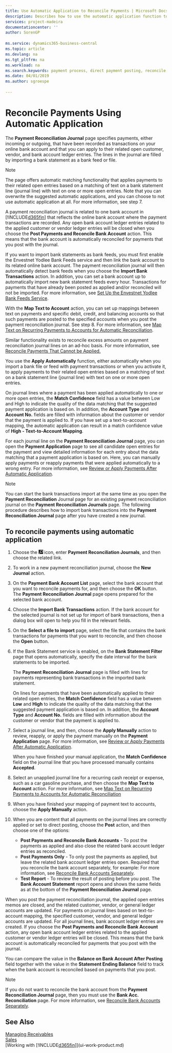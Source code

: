 ```yaml
---
title: Use Automatic Application to Reconcile Payments | Microsoft Docs
description: Describes how to use the automatic application function to apply payments or cash receipts to their related open entries, and reconcile payments.
services: project-madeira
documentationcenter: ''
author: SorenGP

ms.service: dynamics365-business-central
ms.topic: article
ms.devlang: na
ms.tgt_pltfrm: na
ms.workload: na
ms.search.keywords: payment process, direct payment posting, reconcile payment, expenses, cash receipts
ms.date: 04/01/2019
ms.author: sgroespe

---
```

# Reconcile Payments Using Automatic Application
The **Payment Reconciliation Journal** page specifies payments, either incoming or outgoing, that have been recorded as transactions on your online bank account and that you can apply to their related open customer, vendor, and bank account ledger entries. The lines in the journal are filled by importing a bank statement as a bank feed or file.

> [!NOTE]
> The page offers automatic matching functionality that applies payments to their related open entries based on a matching of text on a bank statement line (journal line) with text on one or more open entries. Note that you can overwrite the suggested automatic applications, and you can choose to not use automatic application at all. For more information, see step 7.

A payment reconciliation journal is related to one bank account in [!INCLUDE[d365fin](includes/d365fin_md.md)] that reflects the online bank account where the payment transactions are recorded. Any open bank account ledger entries related to the applied customer or vendor ledger entries will be closed when you choose the **Post Payments and Reconcile Bank Account** action. This means that the bank account is automatically reconciled for payments that you post with the journal.

If you want to import bank statements as bank feeds, you must first enable the Envestnet Yodlee Bank Feeds service and then link the bank account to its related online bank account. The payment reconciliation journal will then automatically detect bank feeds when you choose the **Import Bank Transactions** action. In addition, you can set a bank account up to automatically import new bank statement feeds every hour. Transactions for payments that have already been posted as applied and/or reconciled will not be imported. For more information, see [Set Up the Envestnet Yodlee Bank Feeds Service](bank-how-setup-bank-statement-service.md).

With the **Map Text to Account** action, you can set up mappings between text on payments and specific debit, credit, and balancing accounts so that such payments are posted to the specified accounts when you post the payment reconciliation journal. See step 8. For more information, see [Map Text on Recurring Payments to Accounts for Automatic Reconciliation](receivables-how-map-text-recurring-payments-accounts-auto-reconcilliation.md).

Similar functionality exists to reconcile excess amounts on payment reconciliation journal lines on an ad-hoc basis. For more information, see [Reconcile Payments That Cannot be Applied.](receivables-how-reconcile-payments-cannot-apply-auto.md)

You use the **Apply Automatically** function, either automatically when you import a bank file or feed with payment transactions or when you activate it, to apply payments to their related open entries based on a matching of text on a bank statement line (journal line) with text on one or more open entries.

On journal lines where a payment has been applied automatically to one or more open entries, the **Match Confidence** field has a value between Low and High to indicate the quality of the data matching that the suggested payment application is based on. In addition, the **Account Type** and **Account No.** fields are filled with information about the customer or vendor that the payment is applied to. If you have set up a text-to-account mapping, the automatic application can result in a match confidence value of **High - Text-to-Account Mapping**.

For each journal line on the **Payment Reconciliation Journal** page, you can open the **Payment Application** page to see all candidate open entries for the payment and view detailed information for each entry about the data matching that a payment application is based on. Here, you can manually apply payments or reapply payments that were applied automatically to a wrong entry. For more information, see [Review or Apply Payments After Automatic Application](receivables-how-review-apply-payments-auto-application.md).

> [!NOTE]  
> You can start the bank transactions import at the same time as you open the **Payment Reconciliation** Journal page for an existing payment reconciliation journal on the **Payment Reconciliation Journals** page. The following procedure describes how to import bank transactions into the **Payment Reconciliation Journal** page after you have created a new journal.

## To reconcile payments using automatic application
1. Choose the ![Lightbulb that opens the Tell Me feature](media/ui-search/search_small.png "Tell me what you want to do") icon, enter **Payment Reconciliation Journals**, and then choose the related link.
2. To work in a new payment reconciliation journal, choose the **New Journal** action.
3. On the **Payment Bank Account List** page, select the bank account that you want to reconcile payments for, and then choose the **OK** button.
   The **Payment Reconciliation Journal** page opens prepared for the selected bank account.
4. Choose the **Import Bank Transactions** action.
   If the bank account for the selected journal is not set up for import of bank transactions, then a dialog box will open to help you fill in the relevant fields.
5. On the **Select a file to import** page, select the file that contains the bank transactions for payments that you want to reconcile, and then choose the **Open** button.  
6. If the Bank Statement service is enabled, on the **Bank Statement Filter** page that opens automatically, specify the date interval for the bank statements to be imported.

    The **Payment Reconciliation Journal** page is filled with lines for payments representing bank transactions in the imported bank statement.

    On lines for payments that have been automatically applied to their related open entries, the **Match Confidence** field has a value between **Low** and **High** to indicate the quality of the data matching that the suggested payment application is based on. In addition, the **Account Type** and **Account No.** fields are filled with information about the customer or vendor that the payment is applied to.
7. Select a journal line, and then, choose the **Apply Manually** action to review, reapply, or apply the payment manually on the **Payment Application** page. For more information, see [Review or Apply Payments After Automatic Application](receivables-how-review-apply-payments-auto-application.md).

    When you have finished your manual application, the **Match Confidence** field on the journal line that you have processed manually contains **Accepted**.
8. Select an unapplied journal line for a recurring cash receipt or expense, such as a car gasoline purchase, and then choose the **Map Text to Account** action. For more information, see [Map Text on Recurring Payments to Accounts for Automatic Reconciliation](receivables-how-map-text-recurring-payments-accounts-auto-reconcilliation.md)
9. When you have finished your mapping of payment text to accounts, choose the **Apply Manually** action.
10. When you are content that all payments on the journal lines are correctly applied or set to direct posting, choose the **Post** action, and then choose one of the options:

    - **Post Payments and Reconcile Bank Accounts** - To post the payments as applied and also close the related bank account ledger entries as reconciled.
    - **Post Payments Only** - To only post the payments as applied, but leave the related bank account ledger entries open. Required that you reconcile the bank account separately,  for example: For more information, see [Reconcile Bank Accounts Separately](bank-how-reconcile-bank-accounts-separately.md).
    - **Test Report** - To review the result of posting before you post. The **Bank Account Statement** report opens and shows the same fields as at the bottom of the **Payment Reconciliation Journal** page.

When you post the payment reconciliation journal, the applied open entries memos are closed, and the related customer, vendor, or general ledger accounts are updated. For payments on journal lines based on text-to-account mapping, the specified customer, vendor, and general ledger accounts are updated. For all journal lines, bank account ledger entries are created. If you choose the **Post Payments and Reconcile Bank Account** action, any open bank account ledger entries related to the applied customer or vendor ledger entries will be closed. This means that the bank account is automatically reconciled for payments that you post with the journal.

You can compare the value in the **Balance on Bank Account After Posting** field together with the value in the **Statement Ending Balance** field to track when the bank account is reconciled based on payments that you post.

> [!NOTE]  
>   If you do not want to reconcile the bank account from the **Payment Reconciliation Journal** page, then you must use the **Bank Acc. Reconciliation** page. For more information, see [Reconcile Bank Accounts Separately](bank-how-reconcile-bank-accounts-separately.md).

## See Also
[Managing Receivables](receivables-manage-receivables.md)  
[Sales](sales-manage-sales.md)  
[Working with [!INCLUDE[d365fin](includes/d365fin_md.md)]](ui-work-product.md)
